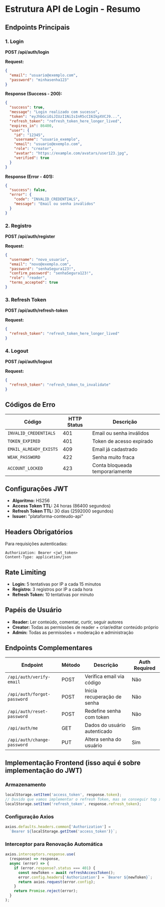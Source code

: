 # Estrutura API de Login - Resumo

## Endpoints Principais

### 1. Login
**POST /api/auth/login**

**Request:**
```json
{
  "email": "usuario@exemplo.com",
  "password": "minhasenha123"
}
```

**Response (Success - 200):**
```json
{
  "success": true,
  "message": "Login realizado com sucesso",
  "token": "eyJhbGciOiJIUzI1NiIsInR5cCI6IkpXVCJ9...",
  "refresh_token": "refresh_token_here_longer_lived",
  "expires_in": 86400,
  "user": {
    "id": "12345",
    "username": "usuario_exemplo",
    "email": "usuario@exemplo.com",
    "role": "creator",
    "avatar": "https://example.com/avatars/user123.jpg",
    "verified": true
  }
}
```

**Response (Error - 401):**
```json
{
  "success": false,
  "error": {
    "code": "INVALID_CREDENTIALS",
    "message": "Email ou senha inválidos"
  }
}
```

### 2. Registro
**POST /api/auth/register**

**Request:**
```json
{
  "username": "novo_usuario",
  "email": "novo@exemplo.com",
  "password": "senhaSegura123!",
  "confirm_password": "senhaSegura123!",
  "role": "reader",
  "terms_accepted": true
}
```

### 3. Refresh Token
**POST /api/auth/refresh-token**

**Request:**
```json
{
  "refresh_token": "refresh_token_here_longer_lived"
}
```

### 4. Logout
**POST /api/auth/logout**

**Request:**
```json
{
  "refresh_token": "refresh_token_to_invalidate"
}
```

## Códigos de Erro

| Código | HTTP Status | Descrição |
|--------|-------------|-----------|
| `INVALID_CREDENTIALS` | 401 | Email ou senha inválidos |
| `TOKEN_EXPIRED` | 401 | Token de acesso expirado |
| `EMAIL_ALREADY_EXISTS` | 409 | Email já cadastrado |
| `WEAK_PASSWORD` | 422 | Senha muito fraca |
| `ACCOUNT_LOCKED` | 423 | Conta bloqueada temporariamente |

## Configurações JWT

- **Algoritmo:** HS256
- **Access Token TTL:** 24 horas (86400 segundos)
- **Refresh Token TTL:** 30 dias (2592000 segundos)
- **Issuer:** "plataforma-conteudo-api"

## Headers Obrigatórios

Para requisições autenticadas:
```
Authorization: Bearer <jwt_token>
Content-Type: application/json
```

## Rate Limiting

- **Login:** 5 tentativas por IP a cada 15 minutos
- **Registro:** 3 registros por IP a cada hora
- **Refresh Token:** 10 tentativas por minuto

## Papéis de Usuário

- **Reader:** Ler conteúdo, comentar, curtir, seguir autores
- **Creator:** Todas as permissões de reader + criar/editar conteúdo próprio
- **Admin:** Todas as permissões + moderação e administração

## Endpoints Complementares

| Endpoint | Método | Descrição | Auth Required |
|----------|--------|-----------|---------------|
| `/api/auth/verify-email` | POST | Verifica email via código | Não |
| `/api/auth/forgot-password` | POST | Inicia recuperação de senha | Não |
| `/api/auth/reset-password` | POST | Redefine senha com token | Não |
| `/api/auth/me` | GET | Dados do usuário autenticado | Sim |
| `/api/auth/change-password` | PUT | Altera senha do usuário | Sim |

## Implementação Frontend (isso aqui é sobre implementação do JWT)

### Armazenamento
```javascript
localStorage.setItem('access_token', response.token);
// Duvido que vamos implementar o refresh Token, mas se conseguir top xD
localStorage.setItem('refresh_token', response.refresh_token);
```

### Configuração Axios
```javascript
axios.defaults.headers.common['Authorization'] = 
  `Bearer ${localStorage.getItem('access_token')}`;
```

### Interceptor para Renovação Automática
```javascript
axios.interceptors.response.use(
  (response) => response,
  async (error) => {
    if (error.response?.status === 401) {
      const newToken = await refreshAccessToken();
      error.config.headers['Authorization'] = `Bearer ${newToken}`;
      return axios.request(error.config);
    }
    return Promise.reject(error);
  }
);
```